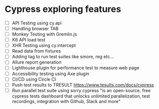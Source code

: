 # Cypress exploring features

- [ ] API Testing using cy.api
- [ ] Handling browser TAB
- [ ] Monkey Testing with Gremlin.js
- [ ] K6 API load test
- [ ] XHR Testing using cy.intercept
- [ ] Read data from fixtures
- [ ] Adding tag to run test suites like smore, reg etc...
- [ ] Allure report generation 
- [ ] Lighthouse plugin for performance test to measure web page
- [ ] Accessibility testing using Axe plugin
- [ ] CI/CD using Circle CI 
- [ ] Push test results to TRESULT https://www.tesults.com/docs/cypress
- [ ] Run parallel test suite using sorry cypress "is an open-source, free cypress tests dashboard that unlocks unlimited parallelization, test recordings, integration with Github, Slack and more"